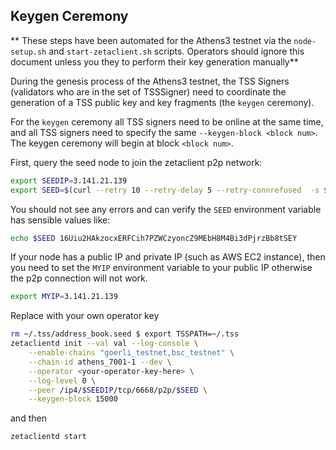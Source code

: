 ## Keygen Ceremony

** These steps have been automated for the Athens3 testnet via the
`node-setup.sh` and `start-zetaclient.sh` scripts. Operators should ignore this
document unless you they to perform their key generation manually**

During the genesis process of the Athens3 testnet, the TSS Signers (validators
who are in the set of TSSSigner) need to coordinate the generation of a TSS
public key and key fragments (the `keygen` ceremony).

For the `keygen` ceremony all TSS signers need to be online at the same time,
and all TSS signers need to specify the same `--keygen-block <block num>`. The
keygen ceremony will begin at block `<block num>`.

First, query the seed node to join the zetaclient p2p network:

```bash
export SEEDIP=3.141.21.139 
export SEED=$(curl --retry 10 --retry-delay 5 --retry-connrefused  -s $SEEDIP:8123/p2p)
```

You should not see any errors and can verify the `SEED` environment variable has
sensible values like:

```bash
echo $SEED 16Uiu2HAkzocxERFCih7PZWCzyoncZ9MEbH8M4Bi3dPjrzBb8tSEY
```

If your node has a public IP and private IP (such as AWS EC2 instance), then you
need to set the `MYIP` environment variable to your public IP otherwise
the p2p connection will not work.

```bash
export MYIP=3.141.21.139
```

Replace with your own operator key

```bash
rm ~/.tss/address_book.seed $ export TSSPATH=~/.tss
zetaclientd init --val val --log-console \
    --enable-chains "goerli_testnet,bsc_testnet" \
    --chain-id athens_7001-1 --dev \
    --operator <your-operator-key-here> \
    --log-level 0 \
    --peer /ip4/$SEEDIP/tcp/6668/p2p/$SEED \
    --keygen-block 15000
```

and then

```bash
zetaclientd start
```
